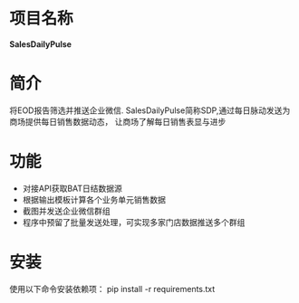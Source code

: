 # 项目名称
**SalesDailyPulse**

# 简介
将EOD报告筛选并推送企业微信.
SalesDailyPulse简称SDP,通过每日脉动发送为商场提供每日销售数据动态，
让商场了解每日销售表显与进步


# 功能
- 对接API获取BAT日结数据源
- 根据输出模板计算各个业务单元销售数据
- 截图并发送企业微信群组
- 程序中预留了批量发送处理，可实现多家门店数据推送多个群组

# 安装
使用以下命令安装依赖项：
pip install -r requirements.txt

